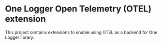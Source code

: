 # One Logger Open Telemetry (OTEL) extension

This project contains extensions to enable using OTEL as a backend for One Logger library.
